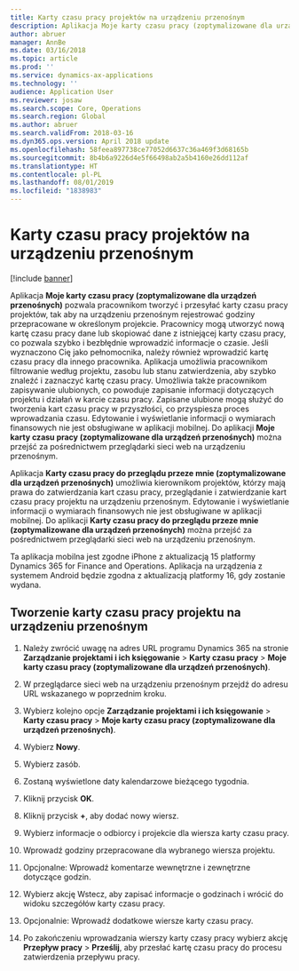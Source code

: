 ```yaml
---
title: Karty czasu pracy projektów na urządzeniu przenośnym
description: Aplikacja Moje karty czasu pracy (zoptymalizowane dla urządzeń przenośnych) pozwala pracownikom tworzyć i przesyłać karty czasu pracy projektów, tak aby na urządzeniu przenośnym rejestrować godziny przepracowane w określonym projekcie.
author: abruer
manager: AnnBe
ms.date: 03/16/2018
ms.topic: article
ms.prod: ''
ms.service: dynamics-ax-applications
ms.technology: ''
audience: Application User
ms.reviewer: josaw
ms.search.scope: Core, Operations
ms.search.region: Global
ms.author: abruer
ms.search.validFrom: 2018-03-16
ms.dyn365.ops.version: April 2018 update
ms.openlocfilehash: 58feea897738ce77052d6637c36a469f3d68165b
ms.sourcegitcommit: 8b4b6a9226d4e5f66498ab2a5b4160e26dd112af
ms.translationtype: HT
ms.contentlocale: pl-PL
ms.lasthandoff: 08/01/2019
ms.locfileid: "1838983"
---
```

# <a name="project-timesheets-on-a-mobile-device"></a>Karty czasu pracy projektów na urządzeniu przenośnym

[!include [banner](../includes/banner.md)]

Aplikacja **Moje karty czasu pracy (zoptymalizowane dla urządzeń przenośnych)** pozwala pracownikom tworzyć i przesyłać karty czasu pracy projektów, tak aby na urządzeniu przenośnym rejestrować godziny przepracowane w określonym projekcie. Pracownicy mogą utworzyć nową kartę czasu pracy dane lub skopiować dane z istniejącej karty czasu pracy, co pozwala szybko i bezbłędnie wprowadzić informacje o czasie. Jeśli wyznaczono Cię jako pełnomocnika, należy również wprowadzić kartę czasu pracy dla innego pracownika. Aplikacja umożliwia pracownikom filtrowanie według projektu, zasobu lub stanu zatwierdzenia, aby szybko znaleźć i zaznaczyć kartę czasu pracy. Umożliwia także pracownikom zapisywanie ulubionych, co powoduje zapisanie informacji dotyczących projektu i działań w karcie czasu pracy. Zapisane ulubione mogą służyć do tworzenia kart czasu pracy w przyszłości, co przyspiesza proces wprowadzania czasu. Edytowanie i wyświetlanie informacji o wymiarach finansowych nie jest obsługiwane w aplikacji mobilnej. Do aplikacji **Moje karty czasu pracy (zoptymalizowane dla urządzeń przenośnych)** można przejść za pośrednictwem przeglądarki sieci web na urządzeniu przenośnym.

Aplikacja **Karty czasu pracy do przeglądu przeze mnie (zoptymalizowane dla urządzeń przenośnych)** umożliwia kierownikom projektów, którzy mają prawa do zatwierdzania kart czasu pracy, przeglądanie i zatwierdzanie kart czasu pracy projektu na urządzeniu przenośnym. Edytowanie i wyświetlanie informacji o wymiarach finansowych nie jest obsługiwane w aplikacji mobilnej. Do aplikacji **Karty czasu pracy do przeglądu przeze mnie (zoptymalizowane dla urządzeń przenośnych)** można przejść za pośrednictwem przeglądarki sieci web na urządzeniu przenośnym.

Ta aplikacja mobilna jest zgodne iPhone z aktualizacją 15 platformy Dynamics 365 for Finance and Operations.
Aplikacja na urządzenia z systemem Android będzie zgodna z aktualizacją platformy 16, gdy zostanie wydana.

## <a name="create-a-project-timesheet-on-your-mobile-device"></a>Tworzenie karty czasu pracy projektu na urządzeniu przenośnym

1.  Należy zwrócić uwagę na adres URL programu Dynamics 365 na stronie **Zarządzanie projektami i ich księgowanie** \> **Karty czasu pracy** \> **Moje karty czasu pracy (zoptymalizowane dla urządzeń przenośnych)**.

2.  W przeglądarce sieci web na urządzeniu przenośnym przejdź do adresu URL wskazanego w poprzednim kroku.
 
3.  Wybierz kolejno opcje **Zarządzanie projektami i ich księgowanie** \> **Karty czasu pracy** \> **Moje karty czasu pracy (zoptymalizowane dla urządzeń przenośnych)**.

4.  Wybierz **Nowy**.

5.  Wybierz zasób.

6.  Zostaną wyświetlone daty kalendarzowe bieżącego tygodnia.

7.  Kliknij przycisk **OK**.

8.  Kliknij przycisk **+**, aby dodać nowy wiersz.

9.  Wybierz informacje o odbiorcy i projekcie dla wiersza karty czasu pracy.

10. Wprowadź godziny przepracowane dla wybranego wiersza projektu.

11. Opcjonalne: Wprowadź komentarze wewnętrzne i zewnętrzne dotyczące godzin.

12. Wybierz akcję Wstecz, aby zapisać informacje o godzinach i wrócić do widoku szczegółów karty czasu pracy.

13. Opcjonalnie: Wprowadź dodatkowe wiersze karty czasu pracy.

14. Po zakończeniu wprowadzania wierszy karty czasy pracy wybierz akcję **Przepływ pracy** \> **Prześlij**, aby przesłać kartę czasu pracy do procesu zatwierdzenia przepływu pracy.
